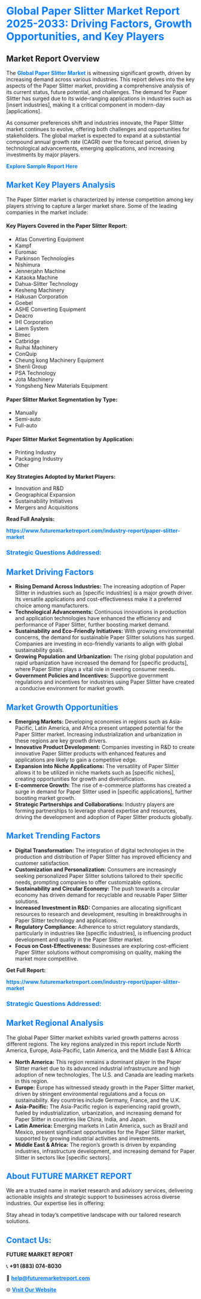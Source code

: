 <h1 style="color: #007BFF;">Global Paper Slitter Market Report 2025-2033: Driving Factors, Growth Opportunities, and Key Players</h1>

<section id="overview">
<h2>Market Report Overview</h2>
<p>The <a href="https://www.futuremarketreport.com/industry-report/paper-slitter-market" style="color: #007BFF; text-decoration: none;"><strong>Global Paper Slitter Market</strong></a> is witnessing significant growth, driven by increasing demand across various industries. This report delves into the key aspects of the Paper Slitter market, providing a comprehensive analysis of its current status, future potential, and challenges. The demand for Paper Slitter has surged due to its wide-ranging applications in industries such as [insert industries], making it a critical component in modern-day [applications].</p>
<p>As consumer preferences shift and industries innovate, the Paper Slitter market continues to evolve, offering both challenges and opportunities for stakeholders. The global market is expected to expand at a substantial compound annual growth rate (CAGR) over the forecast period, driven by technological advancements, emerging applications, and increasing investments by major players.</p>
</section>

<section id="overview">
<p><a href="https://www.futuremarketreport.com/request-sample/reportId=103013" style="color: #007BFF; text-decoration: none;"><strong>Explore Sample Report Here</strong></a></p>
</section>

<section id="key-players">
<h2 style="color: #007BFF;">Market Key Players Analysis</h2>
<p>The Paper Slitter market is characterized by intense competition among key players striving to capture a larger market share. Some of the leading companies in the market include:</p>
<h4>Key Players Covered in the Paper Slitter Report:</h4>
<ul><li>Atlas Converting Equipment</li><li>Kampf</li><li>Euromac</li><li>Parkinson Technologies</li><li>Nishimura</li><li>Jennerjahn Machine</li><li>Kataoka Machine</li><li>Dahua-Slitter Technology</li><li>Kesheng Machinery</li><li>Hakusan Corporation</li><li>Goebel</li><li>ASHE Converting Equipment</li><li>Deacro</li><li>IHI Corporation</li><li>Laem System</li><li>Bimec</li><li>Catbridge</li><li>Ruihai Machinery</li><li>ConQuip</li><li>Cheung kong Machinery Equipment</li><li>Shenli Group</li><li>PSA Technology</li><li>Jota Machinery</li><li>Yongsheng New Materials Equipment</li></ul>
<h4>Paper Slitter Market Segmentation by Type:</h4>
<ul><li>Manually</li><li>Semi-auto</li><li>Full-auto</li></ul>

<h4>Paper Slitter Market Segmentation by Application:</h4>
<ul><li>Printing Industry</li><li>Packaging Industry</li><li>Other</li></ul>
<p><strong>Key Strategies Adopted by Market Players:</strong></p>
<ul>
<li>Innovation and R&D</li>
<li>Geographical Expansion</li>
<li>Sustainability Initiatives</li>
<li>Mergers and Acquisitions</li>
</ul>
</section>

<section>
<p><strong>Read Full Analysis: </strong></p><a href="https://www.futuremarketreport.com/industry-report/paper-slitter-market" style="color: #007BFF; text-decoration: none;"><strong>https://www.futuremarketreport.com/industry-report/paper-slitter-market</strong></a>
<h3 style="color: #007BFF;">Strategic Questions Addressed:</h3>
</section>

<section id="driving-factors">
<h2 style="color: #007BFF;">Market Driving Factors</h2>
<ul>
<li><strong>Rising Demand Across Industries:</strong> The increasing adoption of Paper Slitter in industries such as [specific industries] is a major growth driver. Its versatile applications and cost-effectiveness make it a preferred choice among manufacturers.</li>
<li><strong>Technological Advancements:</strong> Continuous innovations in production and application technologies have enhanced the efficiency and performance of Paper Slitter, further boosting market demand.</li>
<li><strong>Sustainability and Eco-Friendly Initiatives:</strong> With growing environmental concerns, the demand for sustainable Paper Slitter solutions has surged. Companies are investing in eco-friendly variants to align with global sustainability goals.</li>
<li><strong>Growing Population and Urbanization:</strong> The rising global population and rapid urbanization have increased the demand for [specific products], where Paper Slitter plays a vital role in meeting consumer needs.</li>
<li><strong>Government Policies and Incentives:</strong> Supportive government regulations and incentives for industries using Paper Slitter have created a conducive environment for market growth.</li>
</ul>
</section>

<section id="growth-opportunities">
<h2 style="color: #007BFF;">Market Growth Opportunities</h2>
<ul>
<li><strong>Emerging Markets:</strong> Developing economies in regions such as Asia-Pacific, Latin America, and Africa present untapped potential for the Paper Slitter market. Increasing industrialization and urbanization in these regions are key growth drivers.</li>
<li><strong>Innovative Product Development:</strong> Companies investing in R&D to create innovative Paper Slitter products with enhanced features and applications are likely to gain a competitive edge.</li>
<li><strong>Expansion into Niche Applications:</strong> The versatility of Paper Slitter allows it to be utilized in niche markets such as [specific niches], creating opportunities for growth and diversification.</li>
<li><strong>E-commerce Growth:</strong> The rise of e-commerce platforms has created a surge in demand for Paper Slitter used in [specific applications], further boosting market growth.</li>
<li><strong>Strategic Partnerships and Collaborations:</strong> Industry players are forming partnerships to leverage shared expertise and resources, driving the development and adoption of Paper Slitter products globally.</li>
</ul>
</section>

<section id="trending-factors">
<h2 style="color: #007BFF;">Market Trending Factors</h2>
<ul>
<li><strong>Digital Transformation:</strong> The integration of digital technologies in the production and distribution of Paper Slitter has improved efficiency and customer satisfaction.</li>
<li><strong>Customization and Personalization:</strong> Consumers are increasingly seeking personalized Paper Slitter solutions tailored to their specific needs, prompting companies to offer customizable options.</li>
<li><strong>Sustainability and Circular Economy:</strong> The push towards a circular economy has driven demand for recyclable and reusable Paper Slitter solutions.</li>
<li><strong>Increased Investment in R&D:</strong> Companies are allocating significant resources to research and development, resulting in breakthroughs in Paper Slitter technology and applications.</li>
<li><strong>Regulatory Compliance:</strong> Adherence to strict regulatory standards, particularly in industries like [specific industries], is influencing product development and quality in the Paper Slitter market.</li>
<li><strong>Focus on Cost-Effectiveness:</strong> Businesses are exploring cost-efficient Paper Slitter solutions without compromising on quality, making the market more competitive.</li>
</ul>
</section>

<section>
<p><strong>Get Full Report: </strong></p><a href="https://www.futuremarketreport.com/industry-report/paper-slitter-market" style="color: #007BFF; text-decoration: none;"><strong>https://www.futuremarketreport.com/industry-report/paper-slitter-market</strong></a>
<h3 style="color: #007BFF;">Strategic Questions Addressed:</h3>
</section>


<section id="regional-analysis">
<h2 style="color: #007BFF;">Market Regional Analysis</h2>
<p>The global Paper Slitter market exhibits varied growth patterns across different regions. The key regions analyzed in this report include North America, Europe, Asia-Pacific, Latin America, and the Middle East & Africa:</p>
<ul>
<li><strong>North America:</strong> This region remains a dominant player in the Paper Slitter market due to its advanced industrial infrastructure and high adoption of new technologies. The U.S. and Canada are leading markets in this region.</li>
<li><strong>Europe:</strong> Europe has witnessed steady growth in the Paper Slitter market, driven by stringent environmental regulations and a focus on sustainability. Key countries include Germany, France, and the U.K.</li>
<li><strong>Asia-Pacific:</strong> The Asia-Pacific region is experiencing rapid growth, fueled by industrialization, urbanization, and increasing demand for Paper Slitter in countries like China, India, and Japan.</li>
<li><strong>Latin America:</strong> Emerging markets in Latin America, such as Brazil and Mexico, present significant opportunities for the Paper Slitter market, supported by growing industrial activities and investments.</li>
<li><strong>Middle East & Africa:</strong> The region’s growth is driven by expanding industries, infrastructure development, and increasing demand for Paper Slitter in sectors like [specific sectors].</li>
</ul>
</section>

<footer>
<h2 style="color: #007BFF;">About FUTURE MARKET REPORT</h2>
<p>We are a trusted name in market research and advisory services, delivering actionable insights and strategic support to businesses across diverse industries. Our expertise lies in offering:</p>

<p>Stay ahead in today’s competitive landscape with our tailored research solutions.</p>

<h2 style="color: #007BFF;">Contact Us:</h2>
<p><strong>FUTURE MARKET REPORT</strong></p>
<p>📞 <strong>+91 (883) 074-8030</strong></p>
<p>📧 <strong><a href="mailto:help@futuremarketreport.com" style="color: #007BFF;">help@futuremarketreport.com</a></strong></p>
<p>🌐 <strong><a href="https://www.futuremarketreport.com/" style="color: #007BFF;">Visit Our Website</a></strong></p>
</footer>